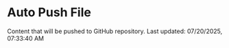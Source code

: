# Auto Push File

Content that will be pushed to GitHub repository.
Last updated: 07/20/2025, 07:33:40 AM